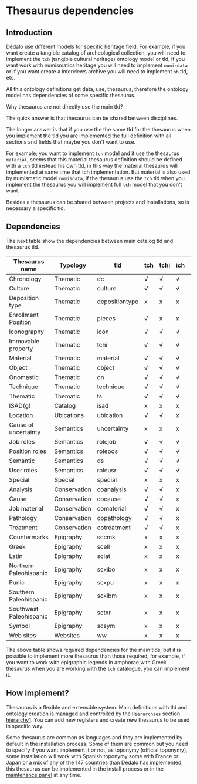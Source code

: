 # Thesaurus dependencies

## Introduction

Dédalo use different models for specific heritage field. For example, if you want create a tangible catalog of archeological collection, you will need to implement the `tch` (tangible cultural heritage) ontology model or tld, if you want work with numismatics heritage you will need to implement `numisdata` or if you want create a interviews archive you will need to implement `oh` tld, etc.

All this ontology definitions get data, use, thesaurus, therefore the ontology model has dependencies of some specific thesaurus.

Why thesaurus are not directly use the main tld?

The quick answer is that thesaurus can be shared between disciplines.

The longer answer is that if you use the the same tld for the thesaurus when you implement the tld you are implemented the full definition with all sections and fields that maybe you don't want to use.

For example; you want to implement `tch` model and it use the thesaurus `material`, seems that this material thesaurus definition should be defined with a `tch` tld instead his own tld, in this way the material thesaurus will implemented at same time that tch implementation. But material is also used by numismatic model `numisdata`, if the thesaurus use the `tch` tld when you implement the thesaurus you will implement full `tch` model that you don't want.

Besides a thesaurus can be shared between projects and installations, so is necessary a specific tld.

## Dependencies

The next table show the dependencies between main catalog tld and thesaurus tld.

| Thesaurus name | Typology | tld | tch | tchi | ich | numisdata | oh | isad | dmm |
| --- | --- | --- |  --- |  --- |  --- |  --- |  --- |  --- |  --- |
| Chronology | Thematic | dc | √ | √ | √ | √ | √ | √ | √ |
| Culture | Thematic | culture | √ | √ | √ | √ | x | x | x |
| Deposition type | Thematic | depositiontype | x | x | x | √ | x | x | x |
| Enrollment Position | Thematic | pieces | √ | x | x | x | x | x | x |
| Iconography | Thematic | icon | √ | √ | √ | √ | x | x | x |
| Immovable property | Thematic | tchi | √ | √ | √ | √ | x | x | x |
| Material | Thematic | material | √ | √ | √ | √ | x | x | x |
| Object | Thematic | object | √ | √ | √ | √ | x | x | x |
| Onomastic | Thematic | on | √ | √ | √ | √ | √ | √ | √ |
| Technique | Thematic | technique | √ | √ | √ | √ | x | x | x |
| Thematic | Thematic | ts | √ | √ | √ | √ | √ | √ | √ |
| ISAD(g) | Catalog | isad | x | x | x | x | x | √ | x |
| Location | Ubications | ubication | √ | √ | x | √ | x | x | x |
| Cause of uncertainty | Semantics | uncertainty | x | x | x | √ | x | x | x |
| Job roles | Semantics | rolejob | √ | √ | √ | √ | √ | √ | √ |
| Position roles | Semantics | rolepos | √ | √ | √ | √ | √ | √ | √ |
| Semantic | Semantics | ds | √ | √ | √ | √ | √ | √ | √ |
| User roles | Semantics | roleusr | √ | √ | √ | √ | √ | √ | √ |
| Special | Special | special | x | x | x | x | √ | x | x |
| Analysis | Conservation | coanalysis | √ | √ | x | x | x | x | x |
| Cause | Conservation | cocause | √ | √ | x | x | x | x | x |
| Job material | Conservation | comaterial | √ | √ | x | x | x | x | x |
| Pathology | Conservation | copathology | √ | √ | x | x | x | x | x |
| Treatment | Conservation | cotreatment | √ | √ | x | x | x | x | x |
| Countermarks | Epigraphy | sccmk | x | x | x | √ | x | x | x |
| Greek | Epigraphy | scell | x | x | x | √ | x | x | x |
| Latin | Epigraphy | sclat | x | x | x | √ | x | x | x |
| Northern Paleohispanic | Epigraphy | scxibo | x | x | x | x | x | x | x |
| Punic | Epigraphy | scxpu | x | x | x | √ | x | x | x |
| Southern Paleohispanic | Epigraphy | scxibm | x | x | x | x | x | x | x |
| Southwest Paleohispanic | Epigraphy | sctxr | x | x | x | x | x | x | x |
| Symbol | Epigraphy | scsym | x | x | x | √ | x | x | x |
| Web sites | Websites | ww |  x | x | x | x | x | x | x |

The above table shows required dependencies for the main tlds, but it is possible to implement more thesaurus than those required, for example, if you want to work with epigraphic legends in amphorae with Greek thesaurus when you are working with the `tch` catalogue, you can implement it.

## How implement?

Thesaurus is a flexible and extensible system. Main definitions with tld and ontology creation is managed and controlled by the `Hierarchies` section [hierarchy1](https://dedalo.dev/ontology/hierarchy1). You can add new registers and create new thesaurus to be used in specific way.

Some thesaurus are common as languages and they are implemented by default in the installation process. Some of them are common but you need to specify if you want implement it or not, as toponymy (official toponymy), some installation will work with Spanish toponymy some with France or Japan or a mix of any of the 147 countries than Dédalo has implemented, this thesaurus can be implemented in the install process or in the [maintenance panel](../management/install_new_hierarchies.md) at any time.
